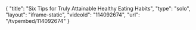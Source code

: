 {
    "title": "Six Tips for Truly Attainable Healthy Eating Habits",
    "type": "solo",
    "layout": "iframe-static",
    "videoId": "114092674",
    "url": "\/tvpembed\/114092674"
}